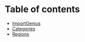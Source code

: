 # Table of contents

* [ImportGenius](README.md)
* [Categories](categories.md)
* [Regions](regions.md)
